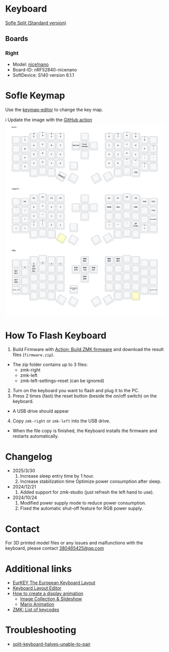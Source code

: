 # Keyboard

[Sofle Split (Standard version)](https://de.aliexpress.com/item/1005008176724988.html?spm=a2g0o.order_list.order_list_main.16.186b5c5fNgYmZ1&gatewayAdapt=glo2deu)

## Boards

### Right
- Model: [nice!nano](https://nicekeyboards.com/docs/nice-nano/)
- Board-ID: nRF52840-nicenano
- SoftDevice: S140 version 6.1.1

# Sofle Keymap

Use the [keymap-editor](https://nickcoutsos.github.io/keymap-editor/) to change the key map.

ℹ️ Update the image with the [GitHub action](https://github.com/ElQDuck/zmk-sofle/actions/workflows/draw.yml)
<img src="keymap-drawer/eyelash_sofle.svg" >

# How To Flash Keyboard

1. Build Firmware with [Action: Build ZMK firmware](https://github.com/ElQDuck/zmk-sofle/actions/workflows/build.yml) and download the result files (`firmware.zip`).
  - The zip folder contains up to 3 files:
    - zmk-right
    - zmk-left
    - zmk-left-settings-reset (can be ignored)
2. Turn on the keyboard you want to flash and plug it to the PC.
3. Press 2 times (fast) the reset button (beside the on/off switch) on the keyboard.
  - A USB drive should appear
4. Copy `zmk-right` or `zmk-left` into the USB drive.
  - When the file copy is finished, the Keyboard installs the firmware and restarts automatically.

# Changelog

- 2025/3/30
  1. Increase sleep entry time by 1 hour.
  2. Increase stabilization time Optimize power consumption after sleep.
- 2024/12/21
  1. Added support for zmk-studio (just refresh the left hand to use).
- 2024/10/24
  1. Modified power supply mode to reduce power consumption.
  2. Fixed the automatic shut-off feature for RGB power supply.

# Contact

For 3D printed model files or any issues and malfunctions with the keyboard, please contact 380465425@qq.com

# Additional links
- [EurKEY The European Keyboard Layout](https://eurkey.steffen.bruentjen.eu/start.html)
- [Keyboard Layout Editor](https://keyboard-layout-editor.com/#/)
- [How to create a display animation](https://github.com/GPeye/urchin-peripheral-animation)
  - [Image Collection & Slideshow](https://github.com/GPeye/hammerbeam-slideshow)
  - [Mario Animation](https://github.com/GPeye/mario-peripheral-animation)
- [ZMK: List of keycodes](https://zmk.dev/docs/keymaps/list-of-keycodes)

# Troubleshooting
- [split-keyboard-halves-unable-to-pair](https://zmk.dev/docs/troubleshooting/connection-issues#split-keyboard-halves-unable-to-pair)